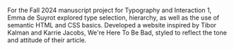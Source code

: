 For the Fall 2024 manuscript project for Typography and Interaction 1, Emma de Suyrot explored type selection, hierarchy, as well as the use of semantic HTML and CSS basics. Developed a website inspired by Tibor Kalman and Karrie Jacobs, We're Here To Be Bad, styled to reflect the tone and attitude of their article. 